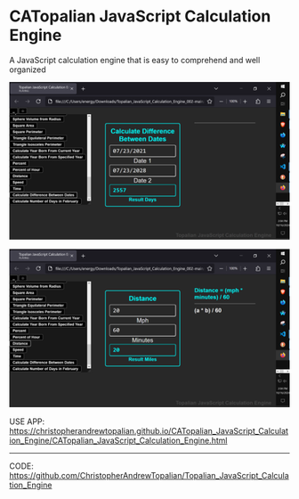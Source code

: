 # CATopalian JavaScript Calculation Engine
A JavaScript calculation engine that is easy to comprehend and well organized

![screenshot_001](src/media/textures/screenshots/screenshot_001.PNG)

![screenshot_002](src/media/textures/screenshots/screenshot_002.PNG)

USE APP: https://christopherandrewtopalian.github.io/CATopalian_JavaScript_Calculation_Engine/CATopalian_JavaScript_Calculation_Engine.html

---

CODE: https://github.com/ChristopherAndrewTopalian/Topalian_JavaScript_Calculation_Engine